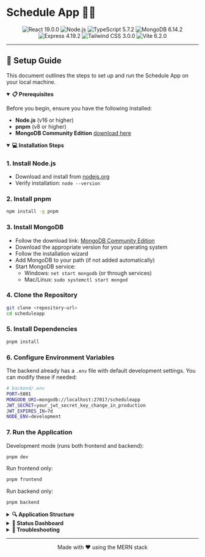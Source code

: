 # Schedule App 📅⏰

<div align="center">
  <img src="https://img.shields.io/badge/react-19.0.0-61DAFB?style=flat-square&logo=react" alt="React 19.0.0"/>
  <img src="https://img.shields.io/badge/node->=16.0.0-339933?style=flat-square&logo=node.js" alt="Node.js"/>
  <img src="https://img.shields.io/badge/typescript-5.7.2-3178C6?style=flat-square&logo=typescript" alt="TypeScript 5.7.2"/>
  <img src="https://img.shields.io/badge/mongodb-6.14.2-47A248?style=flat-square&logo=mongodb" alt="MongoDB 6.14.2"/>
  <img src="https://img.shields.io/badge/express-4.19.2-000000?style=flat-square&logo=express" alt="Express 4.19.2"/>
  <img src="https://img.shields.io/badge/tailwindcss-3.0.0-38B2AC?style=flat-square&logo=tailwind-css" alt="Tailwind CSS 3.0.0"/>
  <img src="https://img.shields.io/badge/vite-6.2.0-646CFF?style=flat-square&logo=vite" alt="Vite 6.2.0"/>
</div>

<hr>

## 🚀 Setup Guide

This document outlines the steps to set up and run the Schedule App on your local machine.

<details open>
<summary><b>📋 Prerequisites</b></summary>

Before you begin, ensure you have the following installed:

- **Node.js** (v16 or higher)
- **pnpm** (v8 or higher)
- **MongoDB Community Edition** [download here](https://www.mongodb.com/try/download/community)

</details>

<details open>
<summary><b>💻 Installation Steps</b></summary>

### 1. Install Node.js

- Download and install from [nodejs.org](https://nodejs.org/en/download/)
- Verify installation: `node --version`

### 2. Install pnpm

```bash
npm install -g pnpm
```

### 3. Install MongoDB

- Follow the download link: [MongoDB Community Edition](https://www.mongodb.com/try/download/community)
- Download the appropriate version for your operating system
- Follow the installation wizard
- Add MongoDB to your path (if not added automatically)
- Start MongoDB service:
  - Windows: `net start mongodb` (or through services)
  - Mac/Linux: `sudo systemctl start mongod`

### 4. Clone the Repository

```bash
git clone <repository-url>
cd scheduleapp
```

### 5. Install Dependencies

```bash
pnpm install
```

### 6. Configure Environment Variables

The backend already has a `.env` file with default development settings. You can modify these if needed:

```bash
# backend/.env
PORT=5001
MONGODB_URI=mongodb://localhost:27017/scheduleapp
JWT_SECRET=your_jwt_secret_key_change_in_production
JWT_EXPIRES_IN=7d
NODE_ENV=development
```

### 7. Run the Application

Development mode (runs both frontend and backend):

```bash
pnpm dev
```

Run frontend only:

```bash
pnpm frontend
```

Run backend only:

```bash
pnpm backend
```

</details>

<details>
<summary><b>🔍 Application Structure</b></summary>

```
scheduleapp/
├── frontend/               # React frontend (Vite + TypeScript)
│   ├── src/                # Source code
│   │   ├── components/     # Reusable components
│   │   ├── assets/         # Static assets
│   │   └── lib/            # Utilities and helpers
├── backend/                # Express backend (TypeScript)
│   ├── src/
│   │   ├── config/         # Configuration
│   │   ├── middleware/     # Express middleware
│   │   ├── models/         # Mongoose data models
│   │   └── routes/         # API routes
└── package.json            # Root package.json with scripts
```

</details>

<details>
<summary><b>🧪 Status Dashboard</b></summary>

The application includes a status dashboard that shows:

- Frontend status (React, Tailwind)
- Backend connection
- MongoDB connection status

If MongoDB shows as "pending", try clicking the "refresh status" button on the dashboard.

</details>

<details>
<summary><b>🔧 Troubleshooting</b></summary>

### MongoDB Connection Issues

If MongoDB status shows as "pending" or "error":

1. Ensure MongoDB service is running
2. Check if you can connect to MongoDB using Mongo shell:
   ```bash
   mongosh mongodb://localhost:27017/scheduleapp
   ```
3. Verify the MongoDB URI in `backend/.env`

### Port Conflicts

If you encounter port conflicts:
- Frontend default port: 5173
- Backend default port: 5000

You can change these in:
- Backend port: Modify `PORT` in `backend/.env`
- Frontend port: Modify `vite.config.ts` in the frontend directory

</details>

<hr>

<div align="center">
  <p>Made with ❤️ using the MERN stack</p>
</div>
